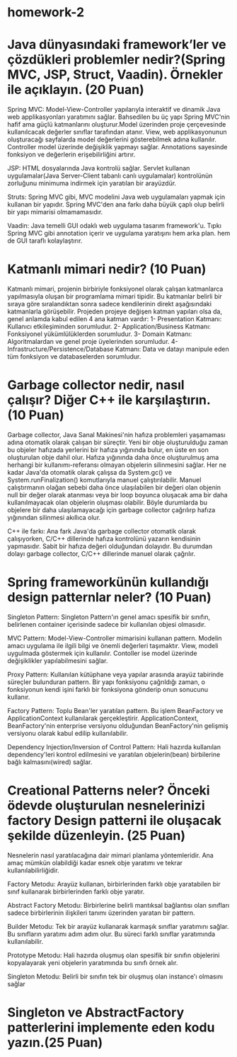 # homework-2

# Java dünyasındaki framework’ler ve çözdükleri problemler nedir?(Spring MVC, JSP, Struct, Vaadin). Örnekler ile açıklayın. (20 Puan)

Spring MVC: Model-View-Controller yapılarıyla interaktif ve dinamik Java web applikasyonları yaratımını sağlar. Bahsedilen bu üç yapı Spring MVC'nin hafif ama güçlü katmanlarını oluşturur.Model üzerinden proje çerçevesinde kullanılcacak değerler sınıflar tarafından atanır. View, web applikasyonunun oluşturacağı sayfalarda model değerlerini gösterebilmek adına kullanılır. Controller model üzerinde değişiklik yapmayı sağlar. Annotations sayesinde fonksiyon ve değerlerin erişebilirliğini artırır. 

JSP: HTML dosyalarında Java kontrolü sağlar. Servlet kullanan uygulamalar(Java Server-Client tabanlı canlı uygulamalar) kontrolünün zorluğunu minimuma indirmek için yaratılan bir arayüzdür.
 
Struts: Spring MVC gibi, MVC modelini Java web uygulamaları yapmak için kullanan bir yapıdır. Spring MVC'den ana farkı daha büyük çaplı olup belirli bir yapı mimarisi olmamamasıdır. 

Vaadin: Java temelli GUI odaklı web uygulama tasarım framework'u. Tıpkı Spring MVC gibi annotation içerir ve uygulama yaratışını hem arka plan. hem de GUI taraflı kolaylaştırır.


# Katmanlı mimari nedir? (10 Puan)

Katmanlı mimari, projenin birbiriyle fonksiyonel olarak çalışan katmanlarca yapılmasıyla oluşan bir programlama mimari tipidir. Bu katmanlar belirli bir sıraya göre
sıralandıktan sonra sadece kendilerinin direkt aşağısındaki katmanlarla görüşebilir. Projeden projeye değişen katman yapıları olsa da, genel anlamda kabul edilen 4 ana katman vardır:
		 1- Presentation Katmanı: Kullanıcı etkileşiminden sorumludur.
		 2- Application/Business Katmanı: Fonksiyonel yükümlülüklerden sorumludur.
		 3- Domain Katmanı: Algoritmalardan ve genel proje üyelerinden sorumludur.
		 4- Infrastructure/Persistence/Database Katmanı: Data ve datayı manipule eden tüm fonksiyon ve databaselerden sorumludur.

# Garbage collector nedir, nasıl çalışır? Diğer C++ ile karşılaştırın. (10 Puan)

Garbage collector, Java Sanal Makinesi'nin hafıza problemleri yaşamaması adına otomatik olarak çalışan bir süreçtir. Yeni bir obje oluşturulduğu zaman bu objeler hafızada yerlerini bir hafıza yığınında bulur, en üste en son oluşturulan obje dahil olur. Hafıza yığınında daha önce oluşturulmuş ama herhangi bir kullanımı-referansı olmayan objelerin silinmesini sağlar. Her ne kadar Java'da otomatik olarak çalışsa da System.gc() ve System.runFinalization() komutlarıyla manuel çalıştırılabilir. Manuel çalıştırmanın olağan sebebi daha önce ulaşılabilen bir değeri olan objenin null bir değer olarak atanması veya bir loop boyunca oluşacak ama bir daha kullanılmayacak olan objelerin oluşması olabilir. Böyle durumlarda bu objelere bir daha ulaşılamayacağı için garbage collector çağrılırp hafıza yığınından silinmesi akıllıca olur.
     
C++ ile farkı: Ana fark Java'da garbage collector otomatik olarak çalışıyorken, C/C++ dillerinde hafıza kontrolünü yazarın kendisinin yapmasıdır. Sabit bir hafıza değeri olduğundan dolayıdır. Bu durumdan dolayı garbage collector, C/C++ dillerinde manuel olarak çağrılır.

# Spring frameworkünün kullandığı design patternlar neler? (10 Puan)


Singleton Pattern: Singleton Pattern'ın genel amacı spesifik bir sınıfın, belirlenen container içerisinde sadece bir kullanılan objesi olmasıdır.
 
MVC Pattern: Model-View-Controller mimarisini kullanan pattern. Modelin amacı uygulama ile ilgili bilgi ve önemli değerleri taşımaktır. View, modeli uygulmada göstermek için kullanılır. Contoller ise model üzerinde değişiklikler yapılabilmesini sağlar.

Proxy Pattern: Kullanılan kütüphane veya yapılar arasında arayüz tabirinde süreçler bulunduran pattern. Bir yapı fonksiyonu çağrıldığı zaman, o fonksiyonun kendi işini farklı bir fonksiyona gönderip onun sonucunu kullanır.

Factory Pattern: Toplu Bean'ler yaratılan pattern. Bu işlem BeanFactory ve ApplicationContext kullanılarak gerçekleştirir. ApplicationContext, BeanFactory'nin enterprise versiyonu olduğundan BeanFactory'nin gelişmiş versiyonu olarak kabul edilip kullanılabilir.

Dependency Injection/Inversion of Control Pattern: Hali hazırda kullanılan dependency'leri kontrol edilmesini ve yaratılan objelerin(bean) birbilerine bağlı kalmasını(wired) sağlar.



# Creational Patterns neler? Önceki ödevde oluşturulan nesnelerinizi factory Design patterni ile oluşacak şekilde düzenleyin. (25 Puan)

Nesnelerin nasıl yaratılacağına dair mimari planlama yöntemleridir. Ana amaç mümkün olabildiği kadar esnek obje yaratımı ve tekrar kullanılabilirliğidir.

Factory Metodu: Arayüz kullanan, birbirlerinden farklı obje yaratabilen bir sınıf kullanarak birbirlerinden farklı obje yaratır.
     
Abstract Factory Metodu: Birbirlerine belirli mantıksal bağlantısı olan sınıfları sadece birbirlerinin ilişkileri tanımı üzerinden yaratan bir pattern.

Builder Metodu: Tek bir arayüz kullanarak karmaşık sınıflar yaratımını sağlar. Bu sınıfların yaratımı adım adım olur. Bu süreci farklı sınıflar yaratımında kullanılabilir.

Prototype Metodu: Hali hazırda oluşmuş olan spesifik bir sınıfın objelerini kopyalayarak yeni objelerin yaratımında bu sınıfı örnek alır.

Singleton Metodu: Belirli bir sınıfın tek bir oluşmuş olan instance'ı olmasını sağlar
 
# Singleton ve AbstractFactory patterlerini implemente eden kodu yazın.(25 Puan)
